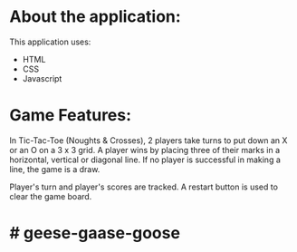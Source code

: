 # About the application:
This application uses:
- HTML
- CSS
- Javascript

# Game Features:
In Tic-Tac-Toe (Noughts & Crosses), 2 players take turns to put down an X or an O on a 3 x 3 grid. A player wins by placing three of their marks in a horizontal, vertical or diagonal line. If no player is successful in making a line, the game is a draw.

Player's turn and player's scores are tracked. A restart button is used to clear the game board.

# # geese-gaase-goose
